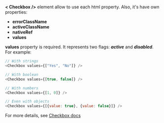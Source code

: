 # <Checkbox />

**< Checkbox />** element allow to use each html property. Also, it's have own properties: 
* **errorClassName**
* **activeClassName**
* **nativeRef**
* **values**

**values** property is required. It represents two flags: ***active*** and ***disabled***. For example:

```js
// With strings
<Checkbox values={["Yes", "No"]} />

// With boolean
<Checkbox values={[true, false]} />

// With numbers
<Checkbox values={[1, 0]} />

// Even with objects
<Checkbox values={[{value: true}, {value: false}]} />
```

For more details, see [Checkbox docs](https://github.com/MAKARD/react-formawesome/blob/master/readme/Checkbox.md)
